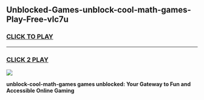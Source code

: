 
## Unblocked-Games-unblock-cool-math-games-Play-Free-vlc7u
<h3>
<a href="https://premium76.site?title=unblock-cool-math-games&ref=18A1">CLICK TO PLAY</a></h3>
<hr>

<h3>
<a href="https://premium76.site?title=unblock-cool-math-games&ref=18A1">CLICK 2 PLAY</a>
  
</h3>

<a href="https://premium76.site?title=unblock-cool-math-games&ref=18A1"><img src="https://clearcache.store/games.png"></a>


**unblock-cool-math-games games unblocked: Your Gateway to Fun and Accessible Online Gaming**
